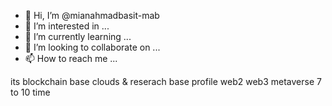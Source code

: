 - 👋 Hi, I’m @mianahmadbasit-mab
- 👀 I’m interested in ...
- 🌱 I’m currently learning ...
- 💞️ I’m looking to collaborate on ...
- 📫 How to reach me ...

<!---
mianahmadbasit-mab/mianahmadbasit-mab is a ✨ special ✨ repository because its `README.md` (this file) appears on your GitHub profile.
You can click the Preview link to take a look at your changes.
--->
its blockchain base clouds & reserach base profile web2 web3 metaverse 
7 to 10 time 

